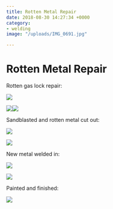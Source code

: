 ```yaml
---
title: Rotten Metal Repair
date: 2018-08-30 14:27:34 +0000
category:
- welding
image: "/uploads/IMG_0691.jpg"

---
```

# Rotten Metal Repair

Rotten gas lock repair:

![](/uploads/IMG_0657.jpg)

![](/uploads/2.jpg)![](/uploads/3.jpg)

Sandblasted and rotten metal cut out:

![](/uploads/4.jpg)

![](/uploads/5.jpg)

New metal welded in:

![](/uploads/6.jpg)

![](/uploads/7.jpg)

Painted and finished:

![](/uploads/8.jpg)